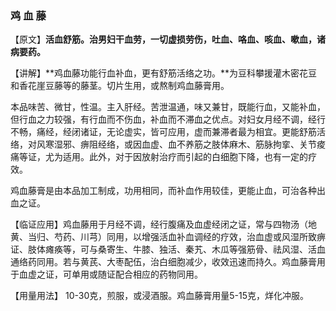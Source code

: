 ### 鸡  血  藤

【原文】**活血舒筋。治男妇干血劳，一切虚损劳伤，吐血、咯血、咳血、嗽血，诸病要药。**
    
【讲解】**鸡血藤功能行血补血，更有舒筋活络之功。**为豆科攀援灌木密花豆和香花崖豆藤等的藤茎。切片生用，或熬制鸡血藤膏用。
     
本品味苦、微甘，性温。主入肝经。苦泄温通，味又兼甘，既能行血，又能补血，但行血之力较强，有行血而不伤血，补血而不滞血之优点。对妇女月经不调，经行不畅，痛经，经闭诸证，无论虚实，皆可应用，虚而兼滞者最为相宜。更能舒筋活络，对风寒湿邪、痹阻经络，或因血虚、血不养筋之肢体麻木、筋脉拘挛、关节痠痛等证，尤为适用。此外，对于因放射治疗而引起的白细胞下降，也有一定的疗效。
     
鸡血藤膏是由本品加工制成，功用相同，而补血作用较佳，更能止血，可治各种出血之证。
    
【临证应用】鸡血藤用于月经不调，经行腹痛及血虚经闭之证，常与四物汤（地黄、当归、芍药、川芎）同用，以增强活血补血调经的疗效，治血虚或风湿所致痹证、肢体瘫痪等，可与桑寄生、牛膝、独活、秦艽、木瓜等强筋骨、祛风湿、活血通络药同用。若与黄芪、大枣配伍，治白细胞减少，收效迅速而持久。鸡血藤膏用于血虚之证，可单用或随证配合相应的药物同用。
    
【用量用法】  10-30克，煎服，或浸酒服。鸡血藤膏用量5-15克，烊化冲服。
                                 